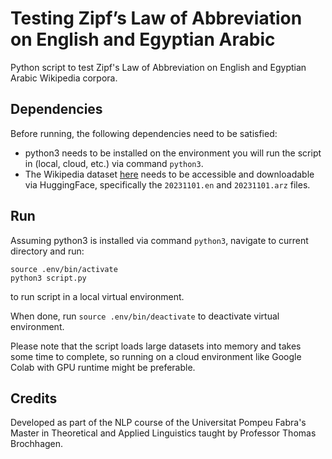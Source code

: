 # Testing Zipf’s Law of Abbreviation on English and Egyptian Arabic

Python script to test Zipf's Law of Abbreviation on English and Egyptian Arabic Wikipedia corpora.

## Dependencies
Before running, the following dependencies need to be satisfied:

- python3 needs to be installed on the environment you will run the script in (local, cloud, etc.) via command `python3`.
- The Wikipedia dataset [here](https://huggingface.co/datasets/wikimedia/wikipedia) needs to be accessible and downloadable via HuggingFace, specifically the `20231101.en` and `20231101.arz` files.

## Run
Assuming python3 is installed via command `python3`, navigate to current directory and run:

```
source .env/bin/activate
python3 script.py
```

to run script in a local virtual environment.

When done, run `source .env/bin/deactivate` to deactivate virtual environment.

Please note that the script loads large datasets into memory and takes some time to complete, so running on a cloud environment like Google Colab with GPU runtime might be preferable.

## Credits
Developed as part of the NLP course of the Universitat Pompeu Fabra's Master in Theoretical and Applied Linguistics taught by Professor Thomas Brochhagen.
